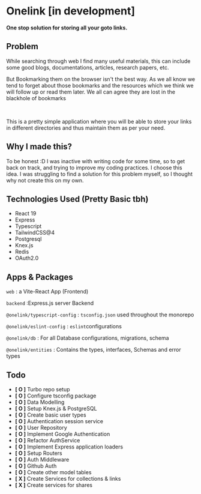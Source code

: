 # Onelink [in development]

<b><p>One stop solution for storing all your goto links.</p></b>

## Problem

<p>While searching through web I find many useful materials, this can include some good blogs, documentations, articles, research papers, etc.</p>
<p>But Bookmarking them on the browser isn't the best way. As we all know we tend to forget about those bookmarks and the resources which we think we will follow up or read them later. We all can agree they are lost in the blackhole of bookmarks</p>

<br/>
<p>This is a pretty simple application where you will be able to store your links in different directories and thus maintain them as per your need.</p>

## Why I made this?

<p>To be honest :D I was inactive with writing code for some time, so to get back on track, and trying to improve my coding practices. I choose this idea. I was struggling to find a solution for this problem myself, so I thought why not create this on my own.</p>

## Technologies Used (Pretty Basic tbh)

<ul>
    <li> React 19</li>
    <li> Express</li>
    <li> Typescript</li>
    <li> TailwindCSS@4 </li>
    <li> Postgresql</li>
    <li> Knex.js</li>
    <li> Redis</li>
    <li> OAuth2.0 </li>
</ul>

## Apps & Packages

<p><code>web</code> : a Vite-React App (Frontend)</p>
<p><code>backend</code> :Express.js server Backend</p>
<p><code>@onelink/typescript-config</code> : <code>tsconfig.json</code> used throughout the monorepo</p>
<p><code>@onelink/eslint-config</code> : <code>eslint</code>configurations</p>
<p><code>@onelink/db</code> : For all Database configurations, migrations, schema</p>
<p><code>@onelink/entities</code> : Contains the types, interfaces, Schemas and error types

## Todo

<ul>
    <li><b>[&nbsp;O&nbsp;]</b> Turbo repo setup</li>
    <li><b>[&nbsp;O&nbsp;]</b> Configure tsconfig package</li>
    <li><b>[&nbsp;O&nbsp;]</b> Data Modelling</li>
    <li><b>[&nbsp;O&nbsp;]</b> Setup Knex.js & PostgreSQL</li>
    <li><b>[&nbsp;O&nbsp;]</b> Create basic user types</li>
    <li><b>[&nbsp;O&nbsp;]</b> Authentication session service</li>
    <li><b>[&nbsp;O&nbsp;]</b> User Repository</li>
    <li><b>[&nbsp;O&nbsp;]</b> Implement Google Authentication</li>
    <li><b>[&nbsp;O&nbsp;]</b> Refactor AuthService</li>
    <li><b>[&nbsp;O&nbsp;]</b> Implement Express application loaders</li>
    <li><b>[&nbsp;O&nbsp;]</b> Setup Routers</li>
    <li><b>[&nbsp;O&nbsp;]</b> Auth Middleware</li>
    <li><b>[&nbsp;O&nbsp;]</b> Github Auth</li>
    <li><b>[&nbsp;O&nbsp;]</b> Create other model tables</li>
    <li><b>[&nbsp;X&nbsp;]</b> Create Services for collections & links</li>
    <li><b>[&nbsp;X&nbsp;]</b> Create services for shares</li>
</ul>
